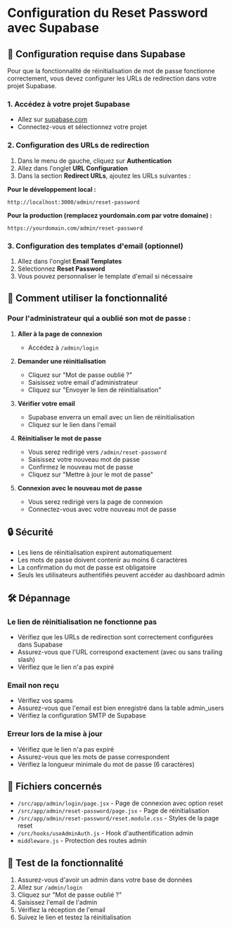 # Configuration du Reset Password avec Supabase

## 🔧 Configuration requise dans Supabase

Pour que la fonctionnalité de réinitialisation de mot de passe fonctionne correctement, vous devez configurer les URLs de redirection dans votre projet Supabase.

### 1. Accédez à votre projet Supabase
- Allez sur [supabase.com](https://supabase.com)
- Connectez-vous et sélectionnez votre projet

### 2. Configuration des URLs de redirection
1. Dans le menu de gauche, cliquez sur **Authentication**
2. Allez dans l'onglet **URL Configuration**
3. Dans la section **Redirect URLs**, ajoutez les URLs suivantes :

**Pour le développement local :**
```
http://localhost:3000/admin/reset-password
```

**Pour la production (remplacez yourdomain.com par votre domaine) :**
```
https://yourdomain.com/admin/reset-password
```

### 3. Configuration des templates d'email (optionnel)
1. Allez dans l'onglet **Email Templates**
2. Sélectionnez **Reset Password**
3. Vous pouvez personnaliser le template d'email si nécessaire

## 🚀 Comment utiliser la fonctionnalité

### Pour l'administrateur qui a oublié son mot de passe :

1. **Aller à la page de connexion**
   - Accédez à `/admin/login`

2. **Demander une réinitialisation**
   - Cliquez sur "Mot de passe oublié ?"
   - Saisissez votre email d'administrateur
   - Cliquez sur "Envoyer le lien de réinitialisation"

3. **Vérifier votre email**
   - Supabase enverra un email avec un lien de réinitialisation
   - Cliquez sur le lien dans l'email

4. **Réinitialiser le mot de passe**
   - Vous serez redirigé vers `/admin/reset-password`
   - Saisissez votre nouveau mot de passe
   - Confirmez le nouveau mot de passe
   - Cliquez sur "Mettre à jour le mot de passe"

5. **Connexion avec le nouveau mot de passe**
   - Vous serez redirigé vers la page de connexion
   - Connectez-vous avec votre nouveau mot de passe

## 🔒 Sécurité

- Les liens de réinitialisation expirent automatiquement
- Les mots de passe doivent contenir au moins 6 caractères
- La confirmation du mot de passe est obligatoire
- Seuls les utilisateurs authentifiés peuvent accéder au dashboard admin

## 🛠️ Dépannage

### Le lien de réinitialisation ne fonctionne pas
- Vérifiez que les URLs de redirection sont correctement configurées dans Supabase
- Assurez-vous que l'URL correspond exactement (avec ou sans trailing slash)
- Vérifiez que le lien n'a pas expiré

### Email non reçu
- Vérifiez vos spams
- Assurez-vous que l'email est bien enregistré dans la table admin_users
- Vérifiez la configuration SMTP de Supabase

### Erreur lors de la mise à jour
- Vérifiez que le lien n'a pas expiré
- Assurez-vous que les mots de passe correspondent
- Vérifiez la longueur minimale du mot de passe (6 caractères)

## 📁 Fichiers concernés

- `/src/app/admin/login/page.jsx` - Page de connexion avec option reset
- `/src/app/admin/reset-password/page.jsx` - Page de réinitialisation
- `/src/app/admin/reset-password/reset.module.css` - Styles de la page reset
- `/src/hooks/useAdminAuth.js` - Hook d'authentification admin
- `middleware.js` - Protection des routes admin

## 🎯 Test de la fonctionnalité

1. Assurez-vous d'avoir un admin dans votre base de données
2. Allez sur `/admin/login`
3. Cliquez sur "Mot de passe oublié ?"
4. Saisissez l'email de l'admin
5. Vérifiez la réception de l'email
6. Suivez le lien et testez la réinitialisation